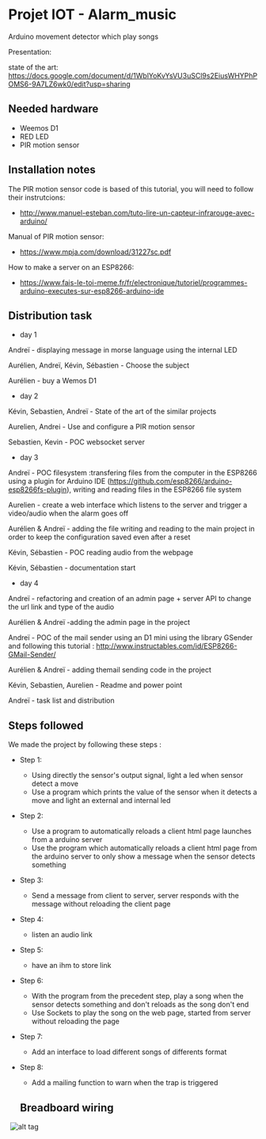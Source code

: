 # Projet IOT - Alarm_music

Arduino movement detector which play songs

Presentation:

state of the art:
https://docs.google.com/document/d/1WblYoKvYsVU3uSCl9s2EiusWHYPhPOMS6-9A7LZ6wk0/edit?usp=sharing

## Needed hardware
- Weemos D1
- RED LED
- PIR motion sensor


## Installation notes

The PIR motion sensor code is based of this tutorial, you will need to follow their instrutcions:
- http://www.manuel-esteban.com/tuto-lire-un-capteur-infrarouge-avec-arduino/

Manual of PIR motion sensor:
- https://www.mpja.com/download/31227sc.pdf

How to make a server on an ESP8266:
- https://www.fais-le-toi-meme.fr/fr/electronique/tutoriel/programmes-arduino-executes-sur-esp8266-arduino-ide

## Distribution task

 - day 1

Andreï - displaying message in morse language using the internal LED

Aurélien, Andreï, Kévin, Sébastien - Choose the subject

Aurélien - buy a Wemos D1

 - day 2

Kévin, Sebastien, Andreï - State of the art of the similar projects

Aurelien, Andrei - Use and configure a PIR motion sensor

Sebastien, Kevin - POC websocket server

 - day 3 

Andreï - POC filesystem :transfering files from the computer in the ESP8266 using a plugin for Arduino IDE (https://github.com/esp8266/arduino-esp8266fs-plugin), writing and reading files in the ESP8266 file system

Aurelien - create a web interface which listens to the server and trigger a video/audio when the alarm goes off

Aurélien & Andreï - adding the file writing and reading to the main project in order to keep the configuration saved even after a reset

Kévin, Sébastien - POC reading audio from the webpage

Kévin, Sébastien - documentation start

 - day 4

Andreï - refactoring and creation of an admin page + server API to change the url link and type of the audio

Aurélien & Andreï -adding the admin page in the project

Andreï - POC of the mail sender using an D1 mini using the library GSender and following this tutorial : http://www.instructables.com/id/ESP8266-GMail-Sender/

Aurélien & Andreï - adding themail sending code in the project

Kévin, Sebastien, Aurelien - Readme and power point

Andreï - task list and distribution

## Steps followed
We made the project by following these steps :

- Step 1:
  - Using directly the sensor's output signal, light a led when sensor detect a move
  - Use a program which prints the value of the sensor when it detects a move and light an external and internal led
- Step 2:
  - Use a program to automatically reloads a client html page launches from a arduino server
  - Use the program which automatically reloads a client html page from the arduino server to only show a message when the sensor detects something
- Step 3:
  - Send a message from client to server, server responds with the message without reloading the client page
- Step 4:
  - listen an audio link
- Step 5:
  - have an ihm to store link
- Step 6:
  - With the program from the precedent step, play a song when the sensor detects something and don't reloads as the song don't end
  - Use Sockets to play the song on the web page, started from server without reloading the page
- Step 7:
  - Add an interface to load different songs of differents format 
- Step 8:
  - Add a mailing function to warn when the trap is triggered
  
  ## Breadboard wiring
  
  ![alt tag](https://image.noelshack.com/fichiers/2017/16/1492780973-plan.png)
